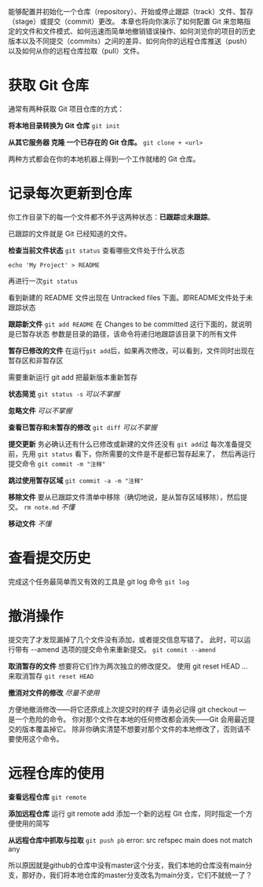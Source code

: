 能够配置并初始化一个仓库（repository）、开始或停止跟踪（track）文件、暂存（stage）或提交（commit）更改。 本章也将向你演示了如何配置 Git 来忽略指定的文件和文件模式、如何迅速而简单地撤销错误操作、如何浏览你的项目的历史版本以及不同提交（commits）之间的差异、如何向你的远程仓库推送（push）以及如何从你的远程仓库拉取（pull）文件。

# 获取 Git 仓库
通常有两种获取 Git 项目仓库的方式：

**将本地目录转换为 Git 仓库**
```git init```

**从其它服务器 克隆 一个已存在的 Git 仓库。**
```git clone + <url>```

两种方式都会在你的本地机器上得到一个工作就绪的 Git 仓库。

# 记录每次更新到仓库
你工作目录下的每一个文件都不外乎这两种状态：**已跟踪**或**未跟踪**。

已跟踪的文件就是 Git 已经知道的文件。

**检查当前文件状态**
```git status```
查看哪些文件处于什么状态

```echo 'My Project' > README```

再进行一次```git status```

看到新建的 README 文件出现在 Untracked files 下面。即README文件处于未跟踪状态

**跟踪新文件**
```git add README```
在 Changes to be committed 这行下面的，就说明是已暂存状态
参数是目录的路径，该命令将递归地跟踪该目录下的所有文件

**暂存已修改的文件**
在运行```git add```后，如果再次修改，可以看到，文件同时出现在暂存区和非暂存区

需要重新运行 git add 把最新版本重新暂存

**状态简览**
```git status -s```
*可以不掌握*

**忽略文件**
*可以不掌握*

**查看已暂存和未暂存的修改**
```git diff```
*可以不掌握*


**提交更新**
务必确认还有什么已修改或新建的文件还没有 ```git add```过
每次准备提交前，先用 ```git status``` 看下，你所需要的文件是不是都已暂存起来了， 然后再运行提交命令
```git commit -m "注释"```

**跳过使用暂存区域**
```git commit -a -m "注释"```

**移除文件**
要从已跟踪文件清单中移除（确切地说，是从暂存区域移除），然后提交。
```rm note.md```
*不懂*

**移动文件**
*不懂*

# 查看提交历史
完成这个任务最简单而又有效的工具是 git log 命令
```git log```

# 撤消操作
提交完了才发现漏掉了几个文件没有添加，或者提交信息写错了。 此时，可以运行带有 --amend 选项的提交命令来重新提交。
```git commit --amend```

**取消暂存的文件**
想要将它们作为两次独立的修改提交。
使用 git reset HEAD <file>…​ 来取消暂存
```git reset HEAD```

**撤消对文件的修改**
*尽量不使用*

方便地撤消修改——将它还原成上次提交时的样子
请务必记得 git checkout — <file> 是一个危险的命令。 你对那个文件在本地的任何修改都会消失——Git 会用最近提交的版本覆盖掉它。 除非你确实清楚不想要对那个文件的本地修改了，否则请不要使用这个命令。

# 远程仓库的使用
**查看远程仓库**
```git remote```

**添加远程仓库**
运行 git remote add <shortname> <url> 添加一个新的远程 Git 仓库，同时指定一个方便使用的简写

**从远程仓库中抓取与拉取**
```git push pb```
error: src refspec main does not match any

所以原因就是github的仓库中没有master这个分支，我们本地的仓库没有main分支，那好办，我们将本地仓库的master分支改名为main分支，它们不就统一了？